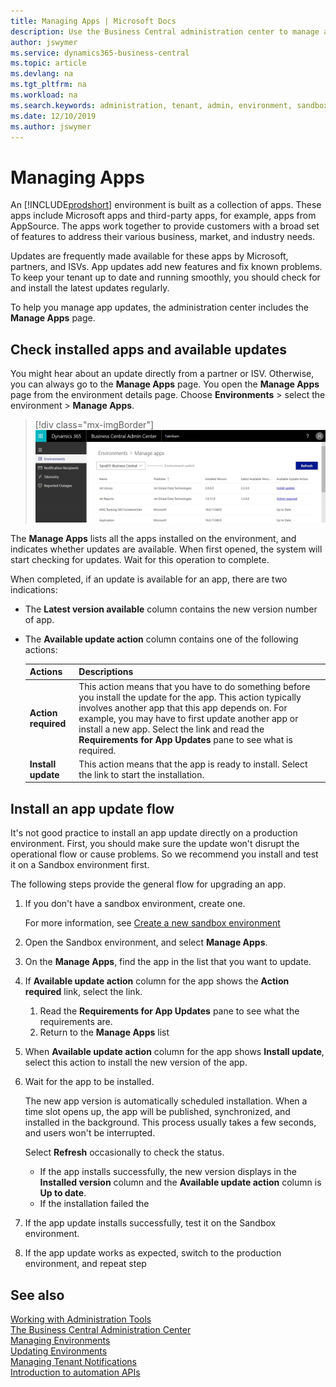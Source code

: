 ```yaml
---
title: Managing Apps | Microsoft Docs
description: Use the Business Central administration center to manage apps used by your tenant environments. 
author: jswymer
ms.service: dynamics365-business-central
ms.topic: article
ms.devlang: na
ms.tgt_pltfrm: na
ms.workload: na
ms.search.keywords: administration, tenant, admin, environment, sandbox
ms.date: 12/10/2019
ms.author: jswymer
---
```


# Managing Apps

An [!INCLUDE[prodshort](../developer/includes/prodshort.md)] environment is built as a collection of apps. These apps include Microsoft apps and third-party apps, for example, apps from AppSource. The apps work together to provide customers with a broad set of features to address their various business, market, and industry needs.

Updates are frequently made available for these apps by Microsoft, partners, and ISVs. App updates add new features and fix known problems. To keep your tenant up to date and running smoothly, you should check for and install the latest updates regularly.

To help you manage app updates, the administration center includes the **Manage Apps** page.

## Check installed apps and available updates

You might hear about an update directly from a partner or ISV. Otherwise, you can always go to the **Manage Apps** page. You open the **Manage Apps** page from the environment details page. Choose **Environments** > select the environment > **Manage Apps**.

> [!div class="mx-imgBorder"]
> ![Business Central Admin Center apps](../developer/media/admin/business_central_admin_center_manage_apps.png)

The **Manage Apps** lists all the apps installed on the environment, and indicates whether updates are available. When first opened, the system will start checking for updates. Wait for this operation to complete.

When completed, if an update is available for an app, there are two indications:

- The **Latest version available** column contains the new version number of app.
- The **Available update action** column contains one of the following actions:

    |Actions|Descriptions|
    |-------|------------|
    |**Action required**|This action means that you have to do something before you install the update for the app. This action typically involves another app that this app depends on. For example, you may have to first update another app or install a new app. Select the link and read the **Requirements for App Updates** pane to see what is required.|
    |**Install update**|This action means that the app is ready to install. Select the link to start the installation.|

## Install an app update flow

It's not good practice to install an app update directly on a production environment. First, you should make sure the update won't disrupt the operational flow or cause problems. So we recommend you install and test it on a Sandbox environment first.

The following steps provide the general flow for upgrading an app.

1. If you don't have a sandbox environment, create one.

    For more information, see [Create a new sandbox environment](tenant-admin-center-environments.md#create-a-sandbox-environment)
2. Open the Sandbox environment, and select **Manage Apps**.
3. On the **Manage Apps**, find the app in the list that you want to update.
5. If **Available update action** column for the app shows the **Action required** link, select the link.

    1. Read the **Requirements for App Updates** pane to see what the requirements are.
    2. Return to the **Manage Apps** list 
4. When **Available update action** column for the app shows **Install update**, select this action to install the new version of the app.
5. Wait for the app to be installed.

    The new app version is automatically scheduled installation. When a time slot opens up, the app will be published, synchronized, and installed in the background. This process usually takes a few seconds, and users won't be interrupted.

    Select **Refresh** occasionally to check the status.
    - If the app installs successfully, the new version displays in the **Installed version** column and the **Available update action** column is **Up to date**.
    - If the installation failed the 

4. If the app update installs successfully, test it on the Sandbox environment.
5. If the app update works as expected, switch to the production environment, and repeat step 

## See also

[Working with Administration Tools](administration.md)  
[The Business Central Administration Center](tenant-admin-center.md)  
[Managing Environments](tenant-admin-center-environments.md)  
[Updating Environments](tenant-admin-center-update-management.md)  
[Managing Tenant Notifications](tenant-admin-center-notifications.md)  
[Introduction to automation APIs](itpro-introduction-to-automation-apis.md)  
